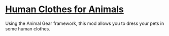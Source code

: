 # [Human Clothes for Animals](https://steamcommunity.com/sharedfiles/filedetails/?edit=true&id=2937917631)

Using the Animal Gear framework, this mod allows you to dress your pets in some human clothes.

